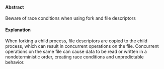 #### Abstract
Beware of race conditions when using fork and file descriptors

#### Explanation
When forking a child process, file descriptors are copied to the child process, which can result in concurrent operations on the file. Concurrent operations on the same file can cause data to be read or written in a nondeterministic order, creating race conditions and unpredictable behavior.
